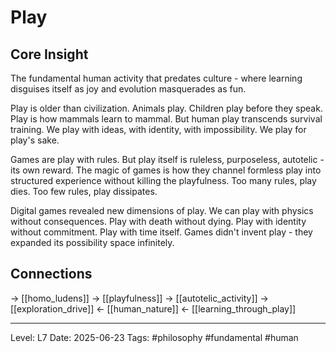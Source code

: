 # Play

## Core Insight
The fundamental human activity that predates culture - where learning disguises itself as joy and evolution masquerades as fun.

Play is older than civilization. Animals play. Children play before they speak. Play is how mammals learn to mammal. But human play transcends survival training. We play with ideas, with identity, with impossibility. We play for play's sake.

Games are play with rules. But play itself is ruleless, purposeless, autotelic - its own reward. The magic of games is how they channel formless play into structured experience without killing the playfulness. Too many rules, play dies. Too few rules, play dissipates.

Digital games revealed new dimensions of play. We can play with physics without consequences. Play with death without dying. Play with identity without commitment. Play with time itself. Games didn't invent play - they expanded its possibility space infinitely.

## Connections
→ [[homo_ludens]]
→ [[playfulness]]
→ [[autotelic_activity]]
→ [[exploration_drive]]
← [[human_nature]]
← [[learning_through_play]]

---
Level: L7
Date: 2025-06-23
Tags: #philosophy #fundamental #human